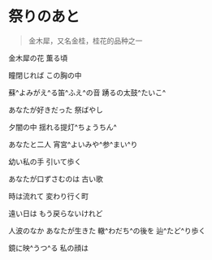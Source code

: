 # 祭りのあと

> 金木犀，又名金桂，桂花的品种之一

金木犀の花 薫る頃

瞳閉じれば この胸の中

蘇^よみがえ^る笛^ふえ^の音 踴るの太鼓^たいこ^

あなたが好きだった 祭ばやし


夕闇の中 揺れる提灯^ちょうちん^

あなたと二人 宵宮^よいみや^参^まい^り

幼い私の手 引いて歩く

あなたが口ずさむのは 古い歌

時は流れて 変わり行く町

遠い日は もう戻らないけれど

人波のなか あなたが生きた 轍^わだち^の後を 辿^たど^り歩く

鏡に映^うつ^る 私の顔は